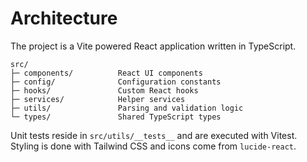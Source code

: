 # Architecture

The project is a Vite powered React application written in TypeScript.

```
src/
├─ components/          React UI components
├─ config/              Configuration constants
├─ hooks/               Custom React hooks
├─ services/            Helper services
├─ utils/               Parsing and validation logic
└─ types/               Shared TypeScript types
```

Unit tests reside in `src/utils/__tests__` and are executed with Vitest. Styling is done with Tailwind CSS and icons come from `lucide-react`.
